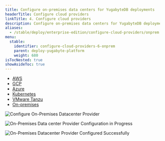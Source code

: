 ```yaml
---
title: Configure on-premises data centers for YugabyteDB deployments
headerTitle: Configure cloud providers
linkTitle: 4. Configure cloud providers
description: Configure on-premises data centers for YugabyteDB deployments using the YugabyteDB Admin Console
aliases:
  - /stable/deploy/enterprise-edition/configure-cloud-providers/onprem
menu:
  stable:
    identifier: configure-cloud-providers-6-onprem
    parent: deploy-yugabyte-platform
    weight: 680
isTocNested: true
showAsideToc: true
---
```


<ul class="nav nav-tabs-alt nav-tabs-yb">

  <li >
    <a href="/stable/yugabyte-platform/deploy/configure-cloud-providers/aws" class="nav-link">
      <i class="fab fa-aws"></i>
      AWS
    </a>
  </li>

  <li >
    <a href="/stable/yugabyte-platform/deploy/configure-cloud-providers/aws" class="nav-link">
      <i class="fab fa-google" aria-hidden="true"></i>
      GCP
    </a>
  </li>

  <li >
    <a href="/stable/yugabyte-platform/deploy/configure-cloud-providers/aws" class="nav-link">
      <i class="icon-azure" aria-hidden="true"></i>
      Azure
    </a>
  </li>

  <li >
    <a href="/stable/yugabyte-platform/deploy/configure-cloud-providers/aws" class="nav-link">
      <i class="fas fa-cubes" aria-hidden="true"></i>
      Kubernetes
    </a>
  </li>

  <li >
    <a href="/stable/yugabyte-platform/deploy/configure-cloud-providers/vmware-tanzu" class="nav-link">
      <i class="fas fa-cubes" aria-hidden="true"></i>
      VMware Tanzu
    </a>
  </li>

  <li >
    <a href="/stable/yugabyte-platform/deploy/configure-cloud-providers/aws" class="nav-link active">
      <i class="fas fa-building"></i>
      On-premises
    </a>
  </li>

</ul>

![Configure On-Premises Datacenter Provider](/images/ee/onprem/configure-onprem-1.png)

![On-Premises Data center Provider Configuration in Progress](/images/ee/onprem/configure-onprem-2.png)

![On-Premises Datacenter Provider Configured Successfully](/images/ee/onprem/configure-onprem-3.png)
